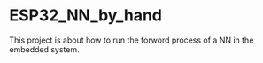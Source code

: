 # ESP32_NN_by_hand

This project is about how to run the forword process of a NN in the embedded system.
